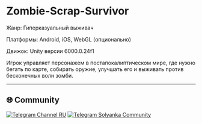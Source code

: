 # Zombie-Scrap-Survivor
Жанр: Гиперказуальный выживач 

Платформы: Android, iOS, WebGL (опционально) 

Движок: Unity версии 6000.0.24f1

Игрок управляет персонажем в постапокалиптическом мире, где нужно бегать по карте, собирать оружие, улучшать его и выживать против бесконечных волн зомби.

---

## 🌐 Community

[![Telegram Channel RU](https://img.shields.io/endpoint?style=for-the-badge&color=0891b2&labelColor=1c1917&url=https%3A%2F%2Ftg.sumanjay.workers.dev%2Fgamedev_my_love&label=Channel%20RU)](https://t.me/gamedev_my_love)
[![Telegram Solyanka Community](https://img.shields.io/endpoint?label=Solyanka%20community&style=for-the-badge&color=0891b2&labelColor=1c1917&url=https%3A%2F%2Ftg.sumanjay.workers.dev%2Fsolycmty)](https://t.me/solycmty)
